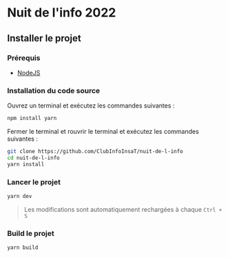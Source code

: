 # Nuit de l'info 2022

## Installer le projet

### Prérequis

- [NodeJS](https://nodejs.org/en/)


### Installation du code source



Ouvrez un terminal et exécutez les commandes suivantes :

```bash
npm install yarn
```

Fermer le terminal et rouvrir le terminal et exécutez les commandes suivantes :


```bash
git clone https://github.com/ClubInfoInsaT/nuit-de-l-info
cd nuit-de-l-info
yarn install
```


### Lancer le projet

```bash
yarn dev
```

> Les modifications sont automatiquement rechargées à chaque `Ctrl + S`

### Build le projet

```bash
yarn build
```
